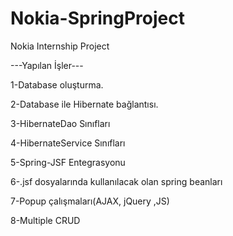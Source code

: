 # Nokia-SpringProject
Nokia Internship Project


---Yapılan İşler---

1-Database oluşturma.

2-Database ile Hibernate bağlantısı.

3-HibernateDao Sınıfları

4-HibernateService Sınıfları

5-Spring-JSF Entegrasyonu

6-.jsf dosyalarında kullanılacak olan spring beanları

7-Popup çalışmaları(AJAX, jQuery ,JS)

8-Multiple CRUD

